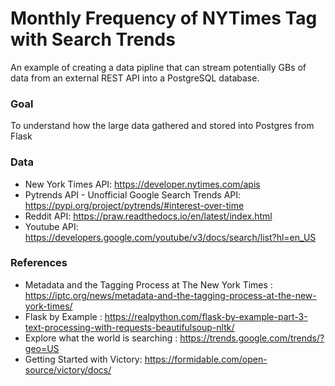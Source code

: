 # Monthly Frequency of NYTimes Tag with Search Trends
An example of creating a data pipline that can stream potentially GBs of data from an external REST API into a PostgreSQL database.

### Goal
To understand how the large data gathered and stored into Postgres from Flask
### Data
- New York Times API: https://developer.nytimes.com/apis
- Pytrends API - Unofficial Google Search Trends API: https://pypi.org/project/pytrends/#interest-over-time
- Reddit API: https://praw.readthedocs.io/en/latest/index.html
- Youtube API: https://developers.google.com/youtube/v3/docs/search/list?hl=en_US

### References
- Metadata and the Tagging Process at The New York Times : https://iptc.org/news/metadata-and-the-tagging-process-at-the-new-york-times/
- Flask by Example : https://realpython.com/flask-by-example-part-3-text-processing-with-requests-beautifulsoup-nltk/
- Explore what the world is searching : https://trends.google.com/trends/?geo=US
- Getting Started with Victory: https://formidable.com/open-source/victory/docs/
